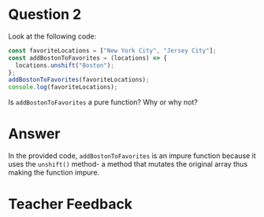 # Question 2

Look at the following code:

```js
const favoriteLocations = ["New York City", "Jersey City"];
const addBostonToFavorites = (locations) => {
  locations.unshift("Boston");
};
addBostonToFavorites(favoriteLocations);
console.log(favoriteLocations);
```

Is `addBostonToFavorites` a pure function? Why or why not?

# Answer

In the provided code, `addBostonToFavorites` is an impure function because it uses the `unshift()` method- a method that mutates the original array thus making the function impure.

# Teacher Feedback
